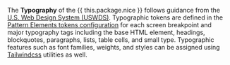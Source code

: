 The **Typography** of the {{ this.package.nice }} follows guidance from the <a target="_blank" rel="noopener" href="https://designsystem.digital.gov/components/typography/">U.S. Web Design System (USWDS)</a>. Typographic tokens are defined in the <a target="_blank" rel="noopener" href="https://github.com/NYCOpportunity/pattern-elements/blob/main/config/tokens.js">Pattern Elements tokens configuration</a> for each screen breakpoint and major typography tags including the base HTML element, headings, blockquotes, paragraphs, lists, table cells, and small type. Typographic features such as font families, weights, and styles can be assigned using [Tailwindcss](tailwindcss) utilities as well.
